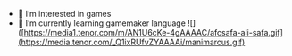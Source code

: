 - 👀 I’m interested in games
- 🌱 I’m currently learning gamemaker language
![]([https://media1.tenor.com/m/AN1U6cKe-4gAAAAC/afcsafa-ali-safa.gif](https://media.tenor.com/_Q1ixRUfvZYAAAAi/manimarcus.gif)

